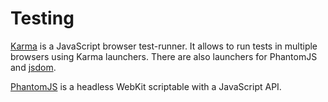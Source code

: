 # Testing

[Karma][0] is a JavaScript browser test-runner. It allows to run tests in multiple browsers using Karma launchers. There are also launchers for PhantomJS and [jsdom][2].

[PhantomJS][1] is a headless WebKit scriptable with a JavaScript API.

[0]: https://karma-runner.github.io/1.0/index.html
[1]: http://phantomjs.org
[2]: https://github.com/tmpvar/jsdom